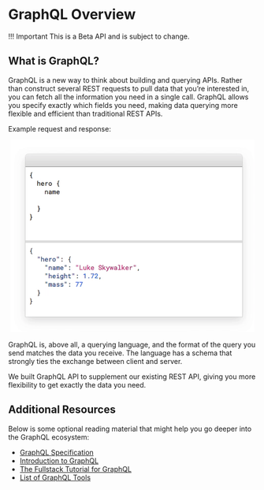 # GraphQL Overview

!!! Important
    This is a Beta API and is subject to change.


## What is GraphQL?

GraphQL is a new way to think about building and querying APIs. Rather than construct several REST requests to pull data that you’re interested in, you can fetch all the information you need in a single call. GraphQL allows you specify exactly which fields you need, making data querying more flexible and efficient than traditional REST APIs. 

Example request and response:

<div style="text-align: center;">
<img src="/assets/images/graphql-response-animation.gif" alt="What you request is what you get" />
</div>

GraphQL is, above all, a querying language, and the format of the query you send matches the data you receive. The language has a schema that strongly ties the exchange between client and server.

We built GraphQL API to supplement our existing REST API, giving you more flexibility to get exactly the data you need. 

## Additional Resources

Below is some optional reading material that might help you go deeper into the GraphQL ecosystem:

- [GraphQL Specification](http://facebook.github.io/graphql/)
- [Introduction to GraphQL](http://graphql.org/learn/)
- [The Fullstack Tutorial for GraphQL](https://www.howtographql.com/0)
- [List of GraphQL Tools](https://github.com/chentsulin/awesome-graphql)